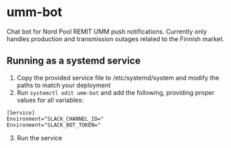 # umm-bot

Chat bot for Nord Pool REMIT UMM push notifications. Currently only handles production and transmission outages related 
to the Finnish market.

## Running as a systemd service

1. Copy the provided service file to /etc/systemd/system and modify the paths to match your deployment
2. Run `systemctl edit umm-bot` and add the following, providing proper values for all variables:

```
[Service]
Environment="SLACK_CHANNEL_ID="
Environment="SLACK_BOT_TOKEN="
```

3. Run the service
